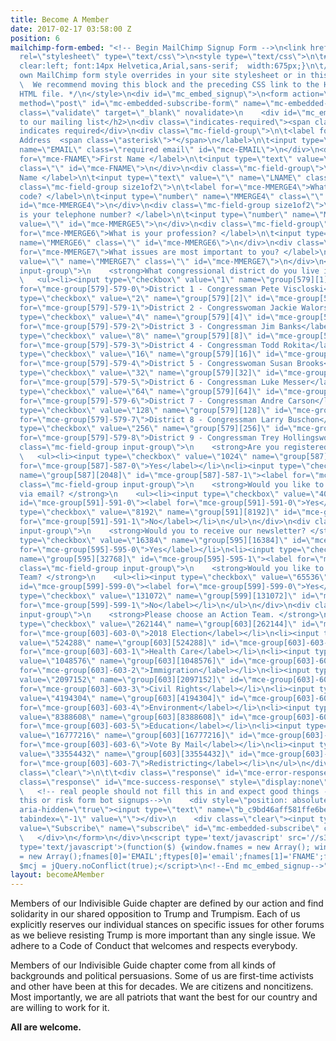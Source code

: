 ```yaml
---
title: Become A Member
date: 2017-02-17 03:58:00 Z
position: 6
mailchimp-form-embed: "<!-- Begin MailChimp Signup Form -->\n<link href=\"//cdn-images.mailchimp.com/embedcode/classic-10_7.css\"
  rel=\"stylesheet\" type=\"text/css\">\n<style type=\"text/css\">\n\t#mc_embed_signup{background:#fff;
  clear:left; font:14px Helvetica,Arial,sans-serif;  width:675px;}\n\t/* Add your
  own MailChimp form style overrides in your site stylesheet or in this style block.\n\t
  \  We recommend moving this block and the preceding CSS link to the HEAD of your
  HTML file. */\n</style>\n<div id=\"mc_embed_signup\">\n<form action=\"//indivisiblehoosiers.us16.list-manage.com/subscribe/post?u=c9bd46aff581ffe6bebe6207c&amp;id=172b44d373\"
  method=\"post\" id=\"mc-embedded-subscribe-form\" name=\"mc-embedded-subscribe-form\"
  class=\"validate\" target=\"_blank\" novalidate>\n    <div id=\"mc_embed_signup_scroll\">\n\t<h2>Subscribe
  to our mailing list</h2>\n<div class=\"indicates-required\"><span class=\"asterisk\">*</span>
  indicates required</div>\n<div class=\"mc-field-group\">\n\t<label for=\"mce-EMAIL\">Email
  Address  <span class=\"asterisk\">*</span>\n</label>\n\t<input type=\"email\" value=\"\"
  name=\"EMAIL\" class=\"required email\" id=\"mce-EMAIL\">\n</div>\n<div class=\"mc-field-group\">\n\t<label
  for=\"mce-FNAME\">First Name </label>\n\t<input type=\"text\" value=\"\" name=\"FNAME\"
  class=\"\" id=\"mce-FNAME\">\n</div>\n<div class=\"mc-field-group\">\n\t<label for=\"mce-LNAME\">Last
  Name </label>\n\t<input type=\"text\" value=\"\" name=\"LNAME\" class=\"\" id=\"mce-LNAME\">\n</div>\n<div
  class=\"mc-field-group size1of2\">\n\t<label for=\"mce-MMERGE4\">What is your zip
  code? </label>\n\t<input type=\"number\" name=\"MMERGE4\" class=\"\" value=\"\"
  id=\"mce-MMERGE4\">\n</div>\n<div class=\"mc-field-group size1of2\">\n\t<label for=\"mce-MMERGE5\">What
  is your telephone number? </label>\n\t<input type=\"number\" name=\"MMERGE5\" class=\"\"
  value=\"\" id=\"mce-MMERGE5\">\n</div>\n<div class=\"mc-field-group\">\n\t<label
  for=\"mce-MMERGE6\">What is your profession? </label>\n\t<input type=\"text\" value=\"\"
  name=\"MMERGE6\" class=\"\" id=\"mce-MMERGE6\">\n</div>\n<div class=\"mc-field-group\">\n\t<label
  for=\"mce-MMERGE7\">What issues are most important to you? </label>\n\t<input type=\"text\"
  value=\"\" name=\"MMERGE7\" class=\"\" id=\"mce-MMERGE7\">\n</div>\n<div class=\"mc-field-group
  input-group\">\n    <strong>What congressional district do you live in? </strong>\n
  \   <ul><li><input type=\"checkbox\" value=\"1\" name=\"group[579][1]\" id=\"mce-group[579]-579-0\"><label
  for=\"mce-group[579]-579-0\">District 1 - Congressman Pete Viscloski</label></li>\n<li><input
  type=\"checkbox\" value=\"2\" name=\"group[579][2]\" id=\"mce-group[579]-579-1\"><label
  for=\"mce-group[579]-579-1\">District 2 - Congresswoman Jackie Walorski</label></li>\n<li><input
  type=\"checkbox\" value=\"4\" name=\"group[579][4]\" id=\"mce-group[579]-579-2\"><label
  for=\"mce-group[579]-579-2\">District 3 - Congressman Jim Banks</label></li>\n<li><input
  type=\"checkbox\" value=\"8\" name=\"group[579][8]\" id=\"mce-group[579]-579-3\"><label
  for=\"mce-group[579]-579-3\">District 4 - Congressman Todd Rokita</label></li>\n<li><input
  type=\"checkbox\" value=\"16\" name=\"group[579][16]\" id=\"mce-group[579]-579-4\"><label
  for=\"mce-group[579]-579-4\">District 5 - Congresswoman Susan Brooks</label></li>\n<li><input
  type=\"checkbox\" value=\"32\" name=\"group[579][32]\" id=\"mce-group[579]-579-5\"><label
  for=\"mce-group[579]-579-5\">District 6 - Congressman Luke Messer</label></li>\n<li><input
  type=\"checkbox\" value=\"64\" name=\"group[579][64]\" id=\"mce-group[579]-579-6\"><label
  for=\"mce-group[579]-579-6\">District 7 - Congressman Andre Carson</label></li>\n<li><input
  type=\"checkbox\" value=\"128\" name=\"group[579][128]\" id=\"mce-group[579]-579-7\"><label
  for=\"mce-group[579]-579-7\">District 8 - Congressman Larry Buschon</label></li>\n<li><input
  type=\"checkbox\" value=\"256\" name=\"group[579][256]\" id=\"mce-group[579]-579-8\"><label
  for=\"mce-group[579]-579-8\">District 9 - Congressman Trey Hollingsworth</label></li>\n</ul>\n</div>\n<div
  class=\"mc-field-group input-group\">\n    <strong>Are you registered to vote? </strong>\n
  \   <ul><li><input type=\"checkbox\" value=\"1024\" name=\"group[587][1024]\" id=\"mce-group[587]-587-0\"><label
  for=\"mce-group[587]-587-0\">Yes</label></li>\n<li><input type=\"checkbox\" value=\"2048\"
  name=\"group[587][2048]\" id=\"mce-group[587]-587-1\"><label for=\"mce-group[587]-587-1\">No</label></li>\n</ul>\n</div>\n<div
  class=\"mc-field-group input-group\">\n    <strong>Would you like to receive notifications
  via email? </strong>\n    <ul><li><input type=\"checkbox\" value=\"4096\" name=\"group[591][4096]\"
  id=\"mce-group[591]-591-0\"><label for=\"mce-group[591]-591-0\">Yes</label></li>\n<li><input
  type=\"checkbox\" value=\"8192\" name=\"group[591][8192]\" id=\"mce-group[591]-591-1\"><label
  for=\"mce-group[591]-591-1\">No</label></li>\n</ul>\n</div>\n<div class=\"mc-field-group
  input-group\">\n    <strong>Would you to receive our newsletter? </strong>\n    <ul><li><input
  type=\"checkbox\" value=\"16384\" name=\"group[595][16384]\" id=\"mce-group[595]-595-0\"><label
  for=\"mce-group[595]-595-0\">Yes</label></li>\n<li><input type=\"checkbox\" value=\"32768\"
  name=\"group[595][32768]\" id=\"mce-group[595]-595-1\"><label for=\"mce-group[595]-595-1\">No</label></li>\n</ul>\n</div>\n<div
  class=\"mc-field-group input-group\">\n    <strong>Would you like to join a Action
  Team? </strong>\n    <ul><li><input type=\"checkbox\" value=\"65536\" name=\"group[599][65536]\"
  id=\"mce-group[599]-599-0\"><label for=\"mce-group[599]-599-0\">Yes</label></li>\n<li><input
  type=\"checkbox\" value=\"131072\" name=\"group[599][131072]\" id=\"mce-group[599]-599-1\"><label
  for=\"mce-group[599]-599-1\">No</label></li>\n</ul>\n</div>\n<div class=\"mc-field-group
  input-group\">\n    <strong>Please choose an Action Team. </strong>\n    <ul><li><input
  type=\"checkbox\" value=\"262144\" name=\"group[603][262144]\" id=\"mce-group[603]-603-0\"><label
  for=\"mce-group[603]-603-0\">2018 Election</label></li>\n<li><input type=\"checkbox\"
  value=\"524288\" name=\"group[603][524288]\" id=\"mce-group[603]-603-1\"><label
  for=\"mce-group[603]-603-1\">Health Care</label></li>\n<li><input type=\"checkbox\"
  value=\"1048576\" name=\"group[603][1048576]\" id=\"mce-group[603]-603-2\"><label
  for=\"mce-group[603]-603-2\">Immigration</label></li>\n<li><input type=\"checkbox\"
  value=\"2097152\" name=\"group[603][2097152]\" id=\"mce-group[603]-603-3\"><label
  for=\"mce-group[603]-603-3\">Civil Rights</label></li>\n<li><input type=\"checkbox\"
  value=\"4194304\" name=\"group[603][4194304]\" id=\"mce-group[603]-603-4\"><label
  for=\"mce-group[603]-603-4\">Environment</label></li>\n<li><input type=\"checkbox\"
  value=\"8388608\" name=\"group[603][8388608]\" id=\"mce-group[603]-603-5\"><label
  for=\"mce-group[603]-603-5\">Education</label></li>\n<li><input type=\"checkbox\"
  value=\"16777216\" name=\"group[603][16777216]\" id=\"mce-group[603]-603-6\"><label
  for=\"mce-group[603]-603-6\">Vote By Mail</label></li>\n<li><input type=\"checkbox\"
  value=\"33554432\" name=\"group[603][33554432]\" id=\"mce-group[603]-603-7\"><label
  for=\"mce-group[603]-603-7\">Redistricting</label></li>\n</ul>\n</div>\n\t<div id=\"mce-responses\"
  class=\"clear\">\n\t\t<div class=\"response\" id=\"mce-error-response\" style=\"display:none\"></div>\n\t\t<div
  class=\"response\" id=\"mce-success-response\" style=\"display:none\"></div>\n\t</div>
  \   <!-- real people should not fill this in and expect good things - do not remove
  this or risk form bot signups-->\n    <div style=\"position: absolute; left: -5000px;\"
  aria-hidden=\"true\"><input type=\"text\" name=\"b_c9bd46aff581ffe6bebe6207c_172b44d373\"
  tabindex=\"-1\" value=\"\"></div>\n    <div class=\"clear\"><input type=\"submit\"
  value=\"Subscribe\" name=\"subscribe\" id=\"mc-embedded-subscribe\" class=\"button\"></div>\n
  \   </div>\n</form>\n</div>\n<script type='text/javascript' src='//s3.amazonaws.com/downloads.mailchimp.com/js/mc-validate.js'></script><script
  type='text/javascript'>(function($) {window.fnames = new Array(); window.ftypes
  = new Array();fnames[0]='EMAIL';ftypes[0]='email';fnames[1]='FNAME';ftypes[1]='text';fnames[2]='LNAME';ftypes[2]='text';fnames[4]='MMERGE4';ftypes[4]='number';fnames[5]='MMERGE5';ftypes[5]='number';fnames[6]='MMERGE6';ftypes[6]='text';fnames[7]='MMERGE7';ftypes[7]='text';}(jQuery));var
  $mcj = jQuery.noConflict(true);</script>\n<!--End mc_embed_signup-->"
layout: becomeAMember
---
```


Members of our Indivisible Guide chapter are defined by our action and find solidarity in our shared opposition to Trump and Trumpism. Each of us explicitly reserves our individual stances on specific issues for other forums as we believe resisting Trump is more important than any single issue. We adhere to a Code of Conduct that welcomes and respects everybody.

Members of our Indivisible Guide chapter come from all kinds of backgrounds and political persuasions. Some of us are first-time activists and other have been at this for decades. We are citizens and noncitizens. Most importantly, we are all patriots that want the best for our country and are willing to work for it.

**All are welcome.**
